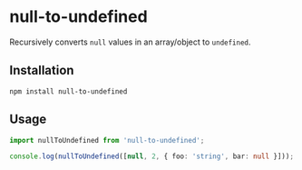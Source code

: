 # null-to-undefined

Recursively converts `null` values in an array/object to `undefined`.

## Installation

```
npm install null-to-undefined
```

## Usage

```typescript
import nullToUndefined from 'null-to-undefined';

console.log(nullToUndefined([null, 2, { foo: 'string', bar: null }])); // [undefined, 2, { foo: 'string', bar: undefined }]
```

